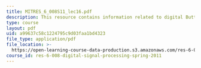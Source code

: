 ```yaml
---
title: MITRES_6_008S11_lec16.pdf
description: This resource contains information related to digital Butterworth filters.
type: course
layout: pdf
uid: a99637c58c1224795c9d03faa1bd4323
file_type: application/pdf
file_location: >-
  https://open-learning-course-data-production.s3.amazonaws.com/res-6-008-digital-signal-processing-spring-2011/a99637c58c1224795c9d03faa1bd4323_MITRES_6_008S11_lec16.pdf
course_id: res-6-008-digital-signal-processing-spring-2011
---
```

